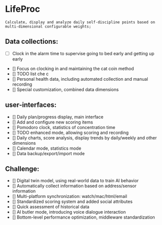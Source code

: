 # LifeProc
````
Calculate, display and analyze daily self-discipline points based on multi-dimensional configurable weights;
````
## Data collections:
   - [ ] Clock in the alarm time to supervise going to bed early and getting up early
   - [] Focus on clocking in and maintaining the cat coin method
   - [] TODO list che c
   - [] Personal health data, including automated collection and manual recording
   - [] Special customization, combined data dimensions

## user-interfaces:
   - [] Daily plan/progress display, main interface
   - [] Add and configure new scoring items
   - [] Pomodoro clock, statistics of concentration time
   - [] TODO enhanced mode, allowing scoring and recording
   - [] Daily charts, score analysis, display trends by daily/weekly and other dimensions
   - [] Calendar mode, statistics mode
   - [] Data backup/export/import mode

## Challenge:
   - [] Digital twin model, using real-world data to train AI behavior
   - [] Automatically collect information based on address/sensor information
   - [] Multi-platform synchronization: watch/mac/html/email
   - [] Standardized scoring system and added social attributes
   - [] Quick assessment of historical data
   - [] AI butler mode, introducing voice dialogue interaction
   - [] Bottom-level performance optimization, middleware standardization
